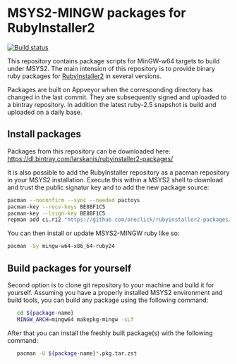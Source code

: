 # MSYS2-MINGW packages for RubyInstaller2

[![Build status](https://ci.appveyor.com/api/projects/status/a27uf6omaj2okbyc/branch/master?svg=true)](https://ci.appveyor.com/project/larskanis/rubyinstaller2-packages/branch/master)

This repository contains package scripts for MinGW-w64 targets to build under MSYS2.
The main intension of this repository is to provide binary ruby packages for [RubyInstaller2](https://github.com/oneclick/rubyinstaller2) in several versions.

Packages are built on Appveyor when the corresponding directory has changed in the last commit.
They are subsequently signed and uploaded to a bintray repository.
In addition the latest ruby-2.5 snapshot is build and uploaded on a daily base.

## Install packages

Packages from this repository can be downloaded here: https://dl.bintray.com/larskanis/rubyinstaller2-packages/

It is also possible to add the RubyInstaller repository as a pacman repository in your MSYS2 installation.
Execute this within a MSYS2 shell to download and trust the public signatur key and to add the new package source:
```sh
pacman --noconfirm --sync --needed pactoys
pacman-key --recv-keys BE8BF1C5
pacman-key --lsign-key BE8BF1C5
repman add ci.ri2 "https://github.com/oneclick/rubyinstaller2-packages/releases/download/ci.ri2"
```

You can then install or update MSYS2-MINGW ruby like so:
```sh
pacman -Sy mingw-w64-x86_64-ruby24
```

## Build packages for yourself
Second option is to clone git repository to your machine and build it for yourself.
Assuming you have a properly installed MSYS2 environment and build tools, you can build any package using the following command:
```sh
   cd ${package-name}
   MINGW_ARCH=mingw64 makepkg-mingw -sLf
```
After that you can install the freshly built package(s) with the following command:
```sh
   pacman -U ${package-name}*.pkg.tar.zst
```
